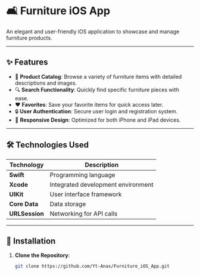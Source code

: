 # 🛋️ Furniture iOS App  
An elegant and user-friendly iOS application to showcase and manage furniture products.  

---

## ✨ Features  
- 🛒 **Product Catalog**: Browse a variety of furniture items with detailed descriptions and images.  
- 🔍 **Search Functionality**: Quickly find specific furniture pieces with ease.  
- ❤️ **Favorites**: Save your favorite items for quick access later.  
- 🔒 **User Authentication**: Secure user login and registration system.  
- 📱 **Responsive Design**: Optimized for both iPhone and iPad devices.  

---

## 🛠️ Technologies Used  
| Technology       | Description                           |
|-------------------|---------------------------------------|
| **Swift**         | Programming language                 |
| **Xcode**         | Integrated development environment   |
| **UIKit**         | User interface framework             |
| **Core Data**     | Data storage                         |
| **URLSession**    | Networking for API calls             |

---

## 🚀 Installation  

1. **Clone the Repository**:  
   ```bash
   git clone https://github.com/Yt-Anas/Furniture_iOS_App.git
